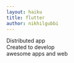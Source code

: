```yaml
---
layout: haiku
title: flutter
author: nikhilgubbi
---
```


Distributed app  <br>
Created to develop  <br>
awesome apps and web  <br>